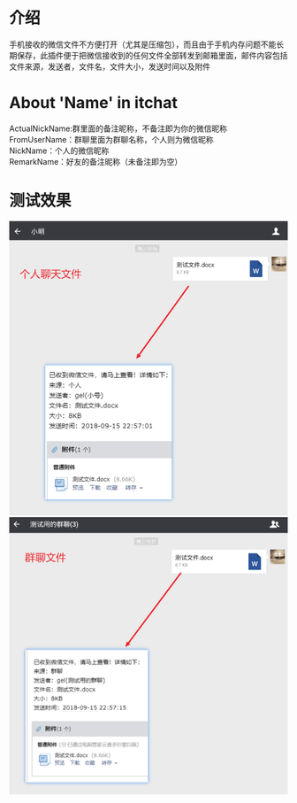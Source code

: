 # 介绍
手机接收的微信文件不方便打开（尤其是压缩包），而且由于手机内存问题不能长期保存，此插件便于把微信接收到的任何文件全部转发到邮箱里面，邮件内容包括文件来源，发送者，文件名，文件大小，发送时间以及附件

# About 'Name' in itchat
ActualNickName:群里面的备注昵称，不备注即为你的微信昵称<br>
FromUserName：群聊里面为群聊名称，个人则为微信昵称<br>
NickName：个人的微信昵称<br>
RemarkName：好友的备注昵称（未备注即为空）<br>

# 测试效果
![个人测试](https://github.com/gongel/ItChatPlugin/blob/master/%E4%B8%AA%E4%BA%BA%E6%B5%8B%E8%AF%95.png)<br>
![群聊测试](https://github.com/gongel/ItChatPlugin/blob/master/%E7%BE%A4%E8%81%8A%E6%B5%8B%E8%AF%95.png)<br>